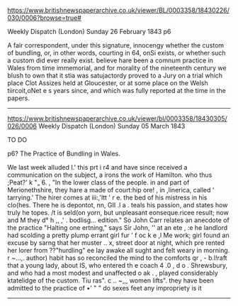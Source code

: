


https://www.britishnewspaperarchive.co.uk/viewer/BL/0003358/18430226/030/0006?browse=true#

Weekly Dispatch (London)
Sunday 26 February 1843
p6

A fair correspondent, under this signature, innocengy whether the custom of bundling, or, in other words, courting in 64, onSi exists, or whether such a custom did ever really exist. believe hare been a comnum practice in Wales from time immemorial, and for morality of the nineteenth century we blush to own that it stia was satujactordy proved to a Jury on a trial which place Clot Assizes held at Gloucester, or at some place on the Welsh tiircoit,oNet e s years since, and which was fully reported at the time in the papers. 

---

https://www.britishnewspaperarchive.co.uk/viewer/bl/0003358/18430305/026/0006
Weekly Dispatch (London)
Sunday 05 March 1843

TO DO

p6?
The Practice of Bundling in Wales.

We last week alluded I.' this prt i r4 and have since received a communication on the subject, a irons the work of Hamilton. who thus ;Peat?' k "„ 6. , "In the lower class of the people. in and part of Merionethshire, they hare a made of court:hip ore! , in ,linerica, called ' tarrying.' The hirer comes at iii:,'ltt ' r e. the bed of his mistress in his clo(hes. There he is depontot, nn, GII .l a . teals his passion, and states how truly he topes. /t is seld(on yorn, but unpleasant eonseque.ricee result; now and M they d° h ,, ,' . bodlisg... edition." So John Carr relates an anecdote of the practice "Halting one ertning," says Sir John, '' at an ete , :e he landlord had scolding a pretty plump errant girl fur ' f oc k e ,l Me work; girl found an excuse by sarng that her muster .. x, street door at night, which pre rented her lorer from ??"hurdling" ee lay awake all sught and felt weary in morning. r ~...,. author) habit has so reconciled the mind to the comforts qr , - b.l!raft that a young lady, about IS, who entered th e coach 4 .0 , d o . Shrewsbury, and who had a most modest and unaffected o ak . , played considerably ktatelidge of the custom. Tiu ras". c .. ~,,, women lifts". they have been admitted to the practice of •' " " do sexes feet any impropriety is it

---


